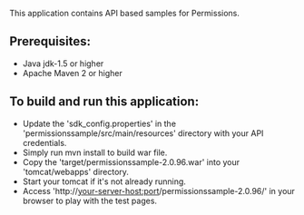 This application contains API based samples for Permissions. 

Prerequisites:
---------------
*	Java jdk-1.5 or higher
*	Apache Maven 2 or higher

To build and run this application:
----------------------------------

*   Update the 'sdk_config.properties' in the 'permissionssample/src/main/resources' directory with your API credentials.
*	Simply run mvn install to build war file.
*	Copy the 'target/permissionssample-2.0.96.war' into your 'tomcat/webapps' directory.
*	Start your tomcat if it's not already running.
*	Access 'http://<your-server-host:port>/permissionssample-2.0.96/' in your browser to play with the test pages.